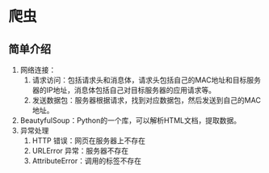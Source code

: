 # 爬虫

## 简单介绍
1. 网络连接：
   1. 请求访问：包括请求头和消息体，请求头包括自己的MAC地址和目标服务器的IP地址，消息体包括自己对目标服务器的应用请求等。
   2. 发送数据包：服务器根据请求，找到对应数据包，然后发送到自己的MAC地址。
2. BeautyfulSoup：Python的一个库，可以解析HTML文档，提取数据。
3. 异常处理
   1. HTTP 错误：网页在服务器上不存在
   2. URLError 异常：服务器不存在
   3. AttributeError：调用的标签不存在
